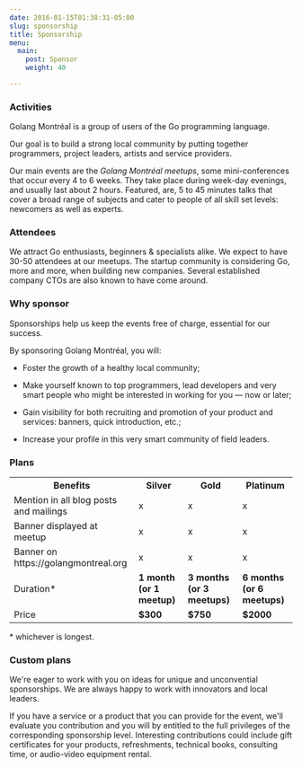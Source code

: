 ```yaml
---
date: 2016-01-15T01:38:31-05:00
slug: sponsorship
title: Sponsorship
menu:
  main:
    post: Sponsor
    weight: 40

---
```


### Activities

Golang Montréal is a group of users of the Go programming language.

Our goal is to build a strong local community by putting together programmers,
project leaders, artists and service providers.

Our main events are the _Golang Montréal meetups_, some mini-conferences that
occur every 4 to 6 weeks.  They take place during week-day evenings, and usually
last about 2 hours.  Featured, are, 5 to 45 minutes talks that cover a broad
range of subjects and cater to people of all skill set levels: newcomers as well as experts.

### Attendees

We attract Go enthusiasts, beginners & specialists alike.  We expect to have 30-50
attendees at our meetups.  The startup community is considering Go, more and more, when building new companies.  Several established company CTOs are also known to have come around.

### Why sponsor

Sponsorships help us keep the events free of charge, essential for our success.

By sponsoring Golang Montréal, you will:

* Foster the growth of a healthy local community;

* Make yourself known to top programmers, lead developers and very smart people
  who might be interested in working for you — now or later;

* Gain visibility for both recruiting and promotion of your product and
  services: banners, quick introduction, etc.;

* Increase your profile in this very smart community of field leaders.


### Plans

<table>
<tr><th>Benefits</th><th>Silver</th><th>Gold</th><th>Platinum</th></tr>
<tr>
    <td>Mention in all blog posts and mailings</td>
    <td class="align-center">x</td>
    <td class="align-center">x</td>
    <td class="align-center">x</td>
</tr>
<tr>
    <td>Banner displayed at meetup</td>
    <td class="align-center">x</td>
    <td class="align-center">x</td>
    <td class="align-center">x</td>
</tr>
<tr>
    <td>Banner on https://golangmontreal.org</td>
    <td class="align-center">x</td>
    <td class="align-center">x</td>
    <td class="align-center">x</td>
</tr>
<tr>
    <td>Duration*</td>
    <td><strong>1 month (or 1 meetup)</strong></td>
    <td><strong>3 months (or 3 meetups)</strong></td>
    <td><strong>6 months (or 6 meetups)</strong></td>
</tr>
<tr>
    <td>Price</td>
    <td class="align-center"><strong>$300</strong></td>
    <td class="align-center"><strong>$750</strong></td>
    <td class="align-center"><strong>$2000</strong></td>
</tr>
</table>

\* whichever is longest.


### Custom plans

We're eager to work with you on ideas for unique and unconvential sponsorships. We
are always happy to work with innovators and local leaders.

If you have a service or a product that you can provide for the event, we'll
evaluate you contribution and you will by entitled to the full privileges of the
corresponding sponsorship level. Interesting contributions could include gift
certificates for your products, refreshments, technical books, consulting time,
or audio-video equipment rental.
